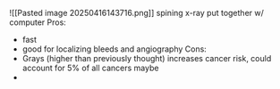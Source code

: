 ![[Pasted image 20250416143716.png]]
spining x-ray put together w/ computer
Pros:
- fast
- good for localizing bleeds and angiography
Cons:
- Grays (higher than previously thought) increases cancer risk, could account for 5% of all cancers maybe
- 